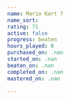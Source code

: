```yaml
---
name: Mario Kart 7
name_sort: 
rating: 71
active: false
progress: beaten
hours_played: 0
purchased_on: .nan
started_on: .nan
beaten_on: .nan
completed_on: .nan
mastered_on: .nan

---
```

